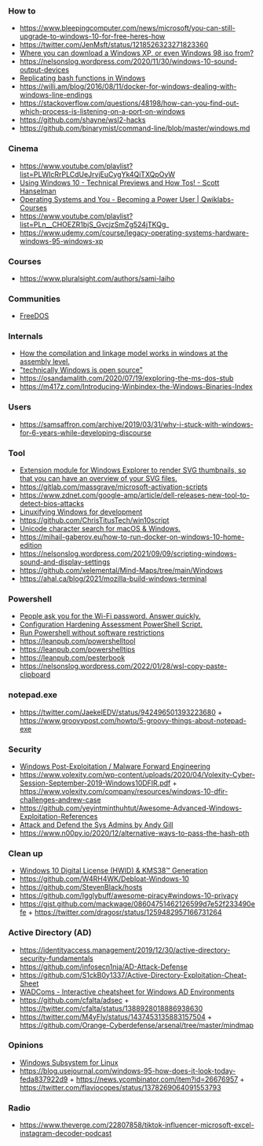 ### How to

- https://www.bleepingcomputer.com/news/microsoft/you-can-still-upgrade-to-windows-10-for-free-heres-how
- https://twitter.com/JenMsft/status/1218526323271823360
- [Where you can download a Windows XP, or even Windows 98 iso from?](https://twitter.com/SeanWrightSec/status/1255916099176206336)
- https://nelsonslog.wordpress.com/2020/11/30/windows-10-sound-output-devices
- [Replicating bash functions in Windows](https://gist.github.com/slikts/3f677287335589015cb8140f208b7c6d)
- https://willi.am/blog/2016/08/11/docker-for-windows-dealing-with-windows-line-endings
- https://stackoverflow.com/questions/48198/how-can-you-find-out-which-process-is-listening-on-a-port-on-windows
- https://github.com/shayne/wsl2-hacks
- https://github.com/binarymist/command-line/blob/master/windows.md

### Cinema

- https://www.youtube.com/playlist?list=PLWIcRrPLCdUeJrvjEuCygYk4QiTXQpOyW
- [Using Windows 10 - Technical Previews and How Tos! - Scott Hanselman](https://www.youtube.com/playlist?list=PL0M0zPgJ3HSdI26ZdgX-F8aAKnh9sq6on)
- [Operating Systems and You - Becoming a Power User | Qwiklabs-Courses](https://www.youtube.com/playlist?list=PLWbKFGwwAIAdkHHOtJe2zMWloBTlTIzXV)
- https://www.youtube.com/playlist?list=PLn__CHOEZR1bjS_GvcjzSmZg524jTKQg_
- https://www.udemy.com/course/legacy-operating-systems-hardware-windows-95-windows-xp

### Courses

- https://www.pluralsight.com/authors/sami-laiho

### Communities

- [FreeDOS](https://www.facebook.com/groups/freedos)

### Internals

- [How the compilation and linkage model works in windows at the assembly level.](https://twitter.com/0xrepnz/status/1204015835909689344)
- ["technically Windows is open source"](https://twitter.com/Yannayli/status/1228269110640959489)
- https://osandamalith.com/2020/07/19/exploring-the-ms-dos-stub
- https://m417z.com/Introducing-Winbindex-the-Windows-Binaries-Index

### Users

- https://samsaffron.com/archive/2019/03/31/why-i-stuck-with-windows-for-6-years-while-developing-discourse

### Tool

- [Extension module for Windows Explorer to render SVG thumbnails, so that you can have an overview of your SVG files.](https://github.com/tibold/svg-explorer-extension)
- https://gitlab.com/massgrave/microsoft-activation-scripts
- https://www.zdnet.com/google-amp/article/dell-releases-new-tool-to-detect-bios-attacks
- [Linuxifying Windows for development](https://gist.github.com/slikts/63abbeb63b72b3f515c70258bfc19a44)
- https://github.com/ChrisTitusTech/win10script
- [Unicode character search for macOS & Windows.](https://github.com/ueberdosis/glyphfinder)
- https://mihail-gaberov.eu/how-to-run-docker-on-windows-10-home-edition
- https://nelsonslog.wordpress.com/2021/09/09/scripting-windows-sound-and-display-settings
- https://github.com/xelemental/Mind-Maps/tree/main/Windows
- https://ahal.ca/blog/2021/mozilla-build-windows-terminal


### Powershell

- [People ask you for the Wi-Fi password. Answer quickly.](https://github.com/RReverser/WiFi-Password)
- [Configuration Hardening Assessment PowerShell Script.](https://github.com/cutaway-security/chaps)
- [Run Powershell without software restrictions](https://github.com/iomoath/PowerShx)
- https://leanpub.com/powershelltool
- https://leanpub.com/powershelltips
- https://leanpub.com/pesterbook
- https://nelsonslog.wordpress.com/2022/01/28/wsl-copy-paste-clipboard

### notepad.exe

- https://twitter.com/JaekelEDV/status/942496501393223680 + https://www.groovypost.com/howto/5-groovy-things-about-notepad-exe

### Security

- [Windows Post-Exploitation / Malware Forward Engineering](https://github.com/zerosum0x0/defcon-25-workshop/blob/master/DEFCON25.pdf)
- https://www.volexity.com/wp-content/uploads/2020/04/Volexity-Cyber-Session-September-2019-Windows10DFIR.pdf + https://www.volexity.com/company/resources/windows-10-dfir-challenges-andrew-case
- https://github.com/yeyintminthuhtut/Awesome-Advanced-Windows-Exploitation-References
- [Attack and Defend the Sys Admins by Andy Gill](https://blog.zsec.uk/old-but-gold)
- https://www.n00py.io/2020/12/alternative-ways-to-pass-the-hash-pth

### Clean up

- [Windows 10 Digital License (HWID) & KMS38™ Generation](https://www.aiowares.com/showthread.php?tid=246)
- https://github.com/W4RH4WK/Debloat-Windows-10
- https://github.com/StevenBlack/hosts
- https://github.com/Igglybuff/awesome-piracy#windows-10-privacy
- https://gist.github.com/mackwage/08604751462126599d7e52f233490efe + https://twitter.com/dragosr/status/1259482957166731264

### Active Directory (AD)

- https://identityaccess.management/2019/12/30/active-directory-security-fundamentals
- https://github.com/infosecn1nja/AD-Attack-Defense
- https://github.com/S1ckB0y1337/Active-Directory-Exploitation-Cheat-Sheet
- [WADComs - Interactive cheatsheet for Windows AD Environments](https://github.com/WADComs/WADComs.github.io)
- https://github.com/cfalta/adsec + https://twitter.com/cfalta/status/1388928018886938630
- https://twitter.com/M4yFly/status/1437453135883157504 + https://github.com/Orange-Cyberdefense/arsenal/tree/master/mindmap

### Opinions

- [Windows Subsystem for Linux](https://twitter.com/n_o_t_h_a_n_k_s/status/1245345174944964608)
- https://blog.usejournal.com/windows-95-how-does-it-look-today-feda837922d9 + https://news.ycombinator.com/item?id=26676957 + https://twitter.com/flaviocopes/status/1378269064091553793

### Radio

- https://www.theverge.com/22807858/tiktok-influencer-microsoft-excel-instagram-decoder-podcast
